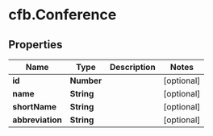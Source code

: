 # cfb.Conference

## Properties
Name | Type | Description | Notes
------------ | ------------- | ------------- | -------------
**id** | **Number** |  | [optional] 
**name** | **String** |  | [optional] 
**shortName** | **String** |  | [optional] 
**abbreviation** | **String** |  | [optional] 


